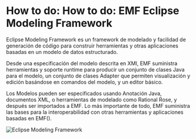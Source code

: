 # How to do: How to do: EMF Eclipse Modeling Framework

Eclipse Modeling Framework es un framework de modelado y facilidad de generación de código para construir herramientas y otras aplicaciones basadas en un modelo de datos estructurado.

Desde una especificación del modelo descrita en XMI, EMF suministra herramientas y soporte runtime para producir un conjunto de clases Java para el modelo, un conjunto de clases Adapter que permiten visualización y edición basándose en comandos del modelo, y un editor básico.

Los Modelos pueden ser especificados usando Anotación Java, documentos XML, o herramientas de modelado como Rational Rose, y después ser importados a EMF. Lo más importante de todo, EMF suministra las bases para la interoperabilidad con otras herramientas y aplicaciones basadas en EMF().

![Eclipse Modeling Framework](https://es.wikipedia.org/wiki/Framework_de_modelado_Eclipse#/media/Archivo:Emf_compare.png)
